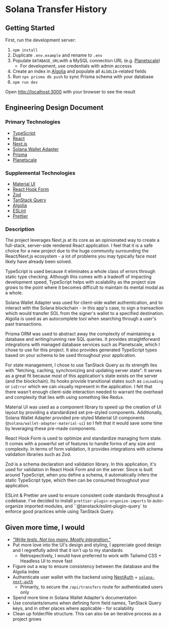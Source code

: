 # Solana Transfer History

## Getting Started

First, run the development server:

1. `npm install`
2. Duplicate `.env.example` and rename to `.env`
3. Populate `DATABASE_URL`with a MySQL connection URL (e.g. [Planetscale](https://planetscale.com/))
   - For development, use credentials with admin accesss
4. Create an index in [Algolia](https://www.algolia.com/) and populate all `ALGOLIA`-related fields
5. Run `npx prisma db push` to sync Prisma schema with your database
6. `npm run dev`

Open [http://localhost:3000](http://localhost:3000) with your browser to see the result

## Engineering Design Document

### Primary Technologies

- [TypeScript](https://www.typescriptlang.org/)
- [React](https://react.dev/)
- [Next.js](https://nextjs.org/)
- [Solana Wallet Adapter](https://github.com/solana-labs/wallet-adapter)
- [Prisma](https://www.prisma.io/)
- [Planetscale](https://planetscale.com/)

### Supplemental Technologies

- [Material UI](https://mui.com/)
- [React Hook Form](https://react-hook-form.com/)
- [Zod](https://zod.dev/)
- [TanStack Query](https://tanstack.com/query/latest)
- [Algolia](https://www.algolia.com/)
- [ESLint](https://eslint.org/)
- [Prettier](https://prettier.io/)

### Description

The project leverages Next.js at its core as an opinionated way to create a full-stack, server-side rendered React application. I feel that it is a safe choice for a new project due to the huge community surrounding the React/Next.js ecosystem - a lot of problems you may typically face most likely have already been solved.

TypeScript is used because it eliminates a whole class of errors through static type checking. Although this comes with a tradeoff of impacting development speed, TypeScript helps with scalability as the project size grows to the point where it becomes difficult to maintain its mental modal as a whole.

Solana Wallet Adapter was used for client-side wallet authentication, and to interact with the Solana blockchain - in this app's case, to sign a transaction which would transfer SOL from the signer's wallet to a specified destination.
Algolia is used as an autocomplete tool when searching through a user's past transactions.

Prisma ORM was used to abstract away the complexity of maintaining a database and writing/running raw SQL queries. It provides straightforward integrations with managed database services such as Planetscale, which I chose to use for this project. It also provides generated TypeScript types based on your schema to be used throughout your application.

For state management, I chose to use TanStack Query as its strength lies with "fetching, caching, synchronizing and updating server state". It serves as a great fit because most of this application's state exists on the server (and the blockchain). Its hooks provide transitional states such as `isLoading` or `isError` which we can visually represent in the application. I felt that there wasn't enough client-side interaction needed to warrant the overhead and complexity that lies with using something like Redux.

Material UI was used as a component library to speed up the creation of UI layout by providing a standardized set pre-styled components. Additionally, Solana Wallet Adapter provided pre-styled Material UI components (`@solana/wallet-adapter-material-ui`) so I felt that it would save some time by leveraging these pre-made components.

React Hook Form is used to optimize and standardize managing form state. It comes with a powerful set of features to handle forms of any size and complexity. In terms of form validation, it provides integrations with schema validation libraries such as Zod.

Zod is a schema declaration and validation library. In this application, it's used for validation in React Hook Form and on the server. Since is built around TypeScript, when you define a schema, it automatically infers the static TypeScript type, which then can be consumed throughout your application.

ESLint & Prettier are used to ensure consistent code standards throughout a codebase. I've decided to install `prettier-plugin-organize-imports` to auto-organize imported modules, and ``@tanstack/eslint-plugin-query` to enforce good practices while using TanStack Query.

## Given more time, I would

- [*"Write tests. Not too many. Mostly integration."*](https://twitter.com/rauchg/status/807626710350839808)
- Put more love into the UI's design and styling, I appreciate good design and I regretfully admit that it isn't up to my standards
  - Retrospectively, I would have preferred to work with Tailwind CSS + Headless UI to move fast
- Figure out a way to ensure consistency between the database and the Algolia index
- Authenticate user wallet with the backend using [NextAuth](https://next-auth.js.org/) + [`solana-next-auth`](https://github.com/BlockSmith-Labs/solana-next-auth)
  - Primarily, to secure the `/api/transfers` route for authenticated users only
- Spend more time in Solana Wallet Adapter's documentation
- Use constants/enums when defining form field names, TanStack Query keys, and in other places where applicable - for scalability
- Clean up folder/file structure. This can also be an iterative process as a project grows
